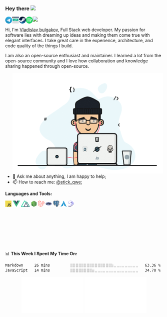 ### Hey there <img src="https://media.giphy.com/media/hvRJCLFzcasrR4ia7z/giphy.gif" width="25px"> 
<a href="https://t.me/stick_qwe">
  <img align="left" alt="Stickpro Telegram" width="22px" src="https://github.com/stickpro/stickpro/raw/master/assets/telegram.svg" />
</a>
<a href="https://stick-design.ru">
  <img align="left" alt="Stickpro website" width="22px" src="https://github.com/stickpro/stickpro/raw/master/assets/browser.svg" />
</a>
<a href="https://steamcommunity.com/id/stickpro">
  <img align="left" alt="Stickpro Steam" width="22px" src="https://github.com/stickpro/stickpro/raw/master/assets/steam.svg" />
</a>
<a href="https://open.spotify.com/user/3o5dgy91o4moan01dp4xyvbqd?si=d300b377a15944b3">
  <img align="left" alt="Stickpro Spotify" width="22px" src="https://github.com/stickpro/stickpro/raw/master/assets/spotify.svg" />
</a>

![](https://visitor-badge.glitch.me/badge?page_id=stickpro.stickpro)

Hi, I'm [Vladislav bulgakov](https://stick-design.ru/), Full Stack web developer. My passion for software lies with dreaming up ideas and making them come true with elegant interfaces. I take great care in the experience, architecture, and code quality of the things I build.

I am also an open-source enthusiast and maintainer. I learned a lot from the open-source community and I love how collaboration and knowledge sharing happened through open-source.

<p align="center">
<img align="right" alt="GIF" src="https://github.com/stickpro/stickpro/raw/master/assets/anim.gif" width="480" height="320" />

- 💬 Ask me about anything, I am happy to help;
- 📫 How to reach me: [@stick_qwe](https://t.me/stick_qwe);

**Languages and Tools:**

<code><img height="20" src="https://github.com/stickpro/stickpro/raw/master/assets/javascript.svg" style="background-color:transparent!important"></code>
<code><img height="20" src="https://github.com/stickpro/stickpro/raw/master/assets/vue.svg"  style="background-color:transparent!important"></code>
<code><img height="20" src="https://github.com/stickpro/stickpro/raw/master/assets/nuxt.svg"  style="background-color:transparent!important"></code>
<code><img height="20" src="https://github.com/stickpro/stickpro/raw/master/assets/nodejs.svg"  style="background-color:transparent!important"></code>
<code><img height="20" src="https://github.com/stickpro/stickpro/raw/master/assets/laravel.svg"  style="background-color:transparent!important"></code>
<code><img height="20" src="https://github.com/stickpro/stickpro/raw/master/assets/php.svg"  style="background-color:transparent!important"></code>
<code><img height="20" src="https://github.com/stickpro/stickpro/raw/master/assets/postgresql.svg"  style="background-color:transparent!important"></code>
<code><img height="20" src="https://github.com/stickpro/stickpro/raw/master/assets/arch.svg"  style="background-color:transparent!important"></code>
<code><img height="20" src="https://github.com/stickpro/stickpro/raw/master/assets/gentoo.svg"  style="background-color:transparent!important"></code>
<br />
<br />
<br />
<br />
<br />
<br />
<br />
<br />
<br />
📊 **This Week I Spent My Time On:**
<!--START_SECTION:waka-->
```text
Markdown     26 mins         ⣿⣿⣿⣿⣿⣿⣿⣿⣿⣿⣿⣿⣿⣿⣿⣷⣀⣀⣀⣀⣀⣀⣀⣀⣀   63.36 % 
JavaScript   14 mins         ⣿⣿⣿⣿⣿⣿⣿⣿⣶⣀⣀⣀⣀⣀⣀⣀⣀⣀⣀⣀⣀⣀⣀⣀⣀   34.70 % 
```
<!--END_SECTION:waka-->

<p align="center">
  <img src="https://raw.githubusercontent.com/stickpro/github-stats-transparent/output/generated/languages.svg" width="39%" />
  <img src="https://raw.githubusercontent.com/stickpro/github-stats-transparent/output/generated/overview.svg" width="39%"/>
</p>




